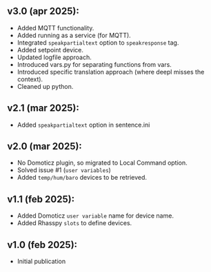 ## v3.0 (apr 2025):
- Added MQTT functionality.
- Added running as a service (for MQTT).
- Integrated `speakpartialtext` option to `speakresponse` tag.
- Added setpoint device.
- Updated logfile approach.
- Introduced vars.py for separating functions from vars.
- Introduced specific translation approach (where deepl misses the context).
- Cleaned up python.
## v2.1 (mar 2025):
- Added `speakpartialtext` option in sentence.ini
## v2.0 (mar 2025):
- No Domoticz plugin, so migrated to Local Command option.
- Solved issue #1 (`user variables`)
- Added `temp/hum/baro` devices to be retrieved.
## v1.1 (feb 2025):
- Added Domoticz `user variable` name for device name.
- Added Rhasspy `slots` to define devices.
## v1.0 (feb 2025):
- Initial publication
